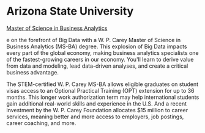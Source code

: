 # Arizona State University

[Master of Science in Business Analytics](https://wpcarey.asu.edu/masters-programs/business-analytics)

e on the forefront of Big Data with a W. P. Carey Master of Science in Business Analytics \(MS-BA\) degree. This explosion of Big Data impacts every part of the global economy, making business analytics specialists one of the fastest-growing careers in our economy. You'll learn to derive value from data and modeling, lead data-driven analyses, and create a critical business advantage.

The STEM-certified W. P. Carey MS-BA allows eligible graduates on student visas access to an Optional Practical Training \(OPT\) extension for up to 36 months. This longer work authorization term may help international students gain additional real-world skills and experience in the U.S. And a recent investment by the W. P. Carey Foundation allocates $15 million to career services, meaning better and more access to employers, job postings, career coaching, and more.



